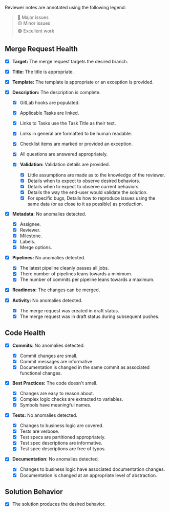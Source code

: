 [> 💡 Legend definitions.]: #
[> 🔴 Major issues trigger a code review halt and status regression.]: #
[> 🟡 Minor issues trigger discussion.]: #
[> 🟢 Excellent work should be recognized and celebrated!]: #

Reviewer notes are annotated using the following legend:
> 🔴 Major issues  
> 🟡 Minor issues  
> 🟢 Excellent work  

## Merge Request Health

- [x] **Target:** The merge request targets the desired branch.
- [x] **Title:** The title is appropriate.
- [x] **Template:** The template is appropriate or an exception is provided.
- [x] **Description:** The description is complete.
    - [x] GitLab hooks are populated.
    - [x] Applicable Tasks are linked.
    - [x] Links to Tasks use the Task Title as their text.
    - [x] Links in general are formatted to be human readable.
    - [x] Checklist items are marked or provided an exception.
    - [x] All questions are answered appropriately.
    - [x] **Validation:** Validation details are provided.

        [> 🔰 A newly onboarded Junior Developer would need to ask little questions._]: #

        - [x] Little assumptions are made as to the knowledge of the reviewer. 
        - [x] Details when to expect to observe desired behaviors.
        - [x] Details when to expect to observe current behaviors.
        - [x] Details the way the end-user would validate the solution.
        - [x] For specific bugs, Details how to reproduce issues using the same data (or as close to it as possible) as production.
- [x] **Metadata:** No anomalies detected.
    - [x] Assignee.
    - [x] Reviewer.
    - [x] Milestone.
    - [x] Labels.
    - [x] Merge options.
- [x] **Pipelines:** No anomalies detected.

    [> 💡 _A good development strategy runs integration tests locally before creating a merge request._]: #

    [> 🏫 _A high average of pipelines is a key indicator of issues in Task grooming, developer analysis, or scope creep._]: #

    [> 💸 _GitLab charges for CI/CD in minutes, so keeping the number of pipelines to a minimum saves on costs._]: #

    [> 🏫 _A low average of commits per pipeline may indicate an issue in developer analysis._]: #

    - [x] The latest pipeline cleanly passes all jobs.
    - [x] There number of pipelines leans towards a minimum.
    - [x] The number of commits per pipeline leans towards a maximum.
- [x] **Readiness:** The changes can be merged.
- [x] **Activity:** No anomalies detected.
    - [x] The merge request was created in draft status.
    - [x] The merge request was in draft status during subsequent pushes.

## Code Health

- [x] **Commits**: No anomalies detected.

    [> 🏫 _Commits with large changes indicates the developer is thinking locally rather than globally._]: #

    [> 💡 _Sometimes the path to a solution isn't clear, and a messy commit log is inevitable. A good development strategy may use a "draft branch" where the developer can be as messy as they want. But once they know the final solution, They'll create a new branch for publishing. Then, commit small, clean changes until there are no diffs between the draft branch and the publishing branch. Doing this will often reveal uncosidered issues, too._]: #

    - [x] Commit changes are small.
    - [x] Commit messages are informative.
    - [x] Documentation is changed in the same commit as associated functional changes.
- [x] **Best Practices:** The code doesn't smell.

    [> 🏫 _Smelly code indicates the developer didn't review the final diffs before creating the merge request, or inexperience._]: #

    - [x] Changes are easy to reason about.
    - [x] Complex logic checks are extracted to variables.
    - [x] Symbols have meaningful names.
- [x] **Tests:** No anomalies detected.

    [> 🏫 _If `if` statements are touched by the diffs, there should usually be an associated test._]: #

    - [x] Changes to business logic are covered.
    - [x] Tests are verbose.
    - [x] Test specs are partitioned appropriately.
    - [x] Test spec descriptions are informative.
    - [x] Test spec descriptions are free of typos.
- [x] **Documentation:** No anomalies detected.

    [> 💡 _Documentation can take form in descriptive naming, comments, helpdocs, test specs, and READMEs._]: #

    - [x] Changes to business logic have associated documentation changes.
    - [x] Documentation is changed at an appropriate level of abstraction.

## Solution Behavior

[> 💡 _Trust, but verify. A recording may be informative, but it isn't always sufficient._]: #

[> 🛑 _Reproduce issues at least once on a development server._]: #

[> 🛑 _Reproduce desired behaviors on a development server after every major push to the remote._]: #

- [x] The solution produces the desired behavior.

    [> 🚨 _Paste unfulfilled requirements here._]: #
